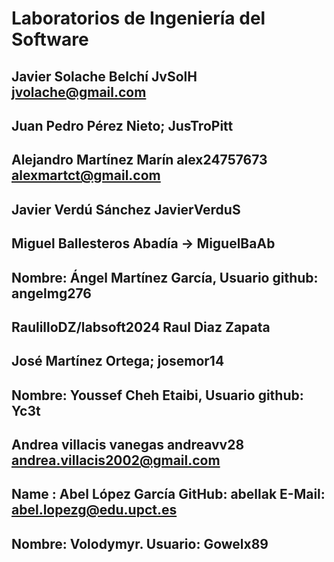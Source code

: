 
# Laboratorios de Ingeniería del Software

## Javier Solache Belchí JvSolH jvolache@gmail.com

##  Juan Pedro Pérez Nieto; JusTroPitt

## Alejandro Martínez Marín alex24757673 alexmartct@gmail.com

## Javier Verdú Sánchez JavierVerduS

## Miguel Ballesteros Abadía -> MiguelBaAb

## Nombre: Ángel Martínez García, Usuario github: angelmg276

## RaulilloDZ/labsoft2024 Raul Diaz Zapata

## José Martínez Ortega; josemor14

## Nombre: Youssef Cheh Etaibi, Usuario github: Yc3t

## Andrea villacis vanegas andreavv28 andrea.villacis2002@gmail.com 

## Name : Abel López García    GitHub: abellak    E-Mail: abel.lopezg@edu.upct.es

## Nombre: Volodymyr. Usuario: Gowelx89